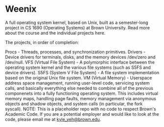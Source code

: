 # Weenix

A full operating system kernel, based on Unix, built as a semester-long project in CS 1690 (Operating Systems) at Brown University. Read more about the course and the individual projects here.

The projects, in order of completion:

Procs - Threads, processes, and synchronization primitives.
Drivers - Device drivers for terminals, disks, and the memory devices /dev/zero and /dev/null.
VFS (Virtual File System) - A polymorphic interface between the operating system kernel and the various file systems (such as S5FS and device drivers).
S5FS (System V File System) - A file system implementation based on the original Unix file system.
VM (Virtual Memory) - Userspace address space management, running user-level code, servicing system calls, and basically everything else needed to combine all of the previous componenets into a fully functioning operating system. This includes virtual memory maps, handling page faults, memory management via anonymous objects and shadow objects, and system calls (in particular, the fork syscall).
NOTE: This is a placeholder repo with no code to respect Brown's Academic Code. If you are a potential employer and would like to look at the code, please email me at kyle_yeh@brown.edu.
